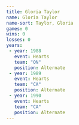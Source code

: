 ```yaml
---
title: Gloria Taylor
name: Gloria Taylor
name-sort: Taylor, Gloria
games: 0
wins: 0
losses: 0
years:
 - year: 1988
   event: Hearts
   team: "ON"
   position: Alternate
 - year: 1989
   event: Hearts
   team: "CA"
   position: Alternate
 - year: 1990
   event: Hearts
   team: "CA"
   position: Alternate
---
```


